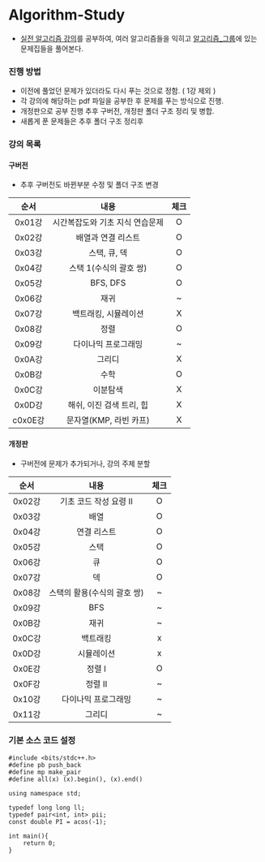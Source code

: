 # Algorithm-Study
* [실전 알고리즘 강의](https://blog.encrypted.gg/category/%EA%B0%95%EC%A2%8C/%EC%8B%A4%EC%A0%84%20%EC%95%8C%EA%B3%A0%EB%A6%AC%EC%A6%98)를 공부하여, 여러 알고리즘들을 익히고 [알고리즘_그룹](https://www.acmicpc.net/group/4490)에 있는 문제집들을 풀어본다.

### 진행 방법

* 이전에 풀었던 문제가 있더라도 다시 푸는 것으로 정함. ( 1강 제외 )
* 각 강의에 해당하는 pdf 파일을 공부한 후 문제를 푸는 방식으로 진행.
* 개정판으로 공부 진행 추후 구버전, 개정판 폴더 구조 정리 및 병합.
* 새롭게 푼 문제들은 추후 폴더 구조 정리후 

### 강의 목록
#### 구버전
* 추후 구버전도 바뀐부분 수정 및 폴더 구조 변경

| 순서 | 내용 | 체크 |
|:---:|:---:|:---:|
| 0x01강 | 시간복잡도와 기초 지식 연습문제 | O |
| 0x02강 | 배열과 연결 리스트 | O |
| 0x03강 | 스택, 큐, 덱 | O |
| 0x04강 | 스택 1(수식의 괄호 쌍) | O |
| 0x05강 | BFS, DFS | O |
| 0x06강 | 재귀 | ~ |
| 0x07강 | 백트래킹, 시뮬레이션 | X |
| 0x08강 | 정렬 | O |
| 0x09강 | 다이나믹 프로그래밍 | ~ |
| 0x0A강 | 그리디 | X |
| 0x0B강 | 수학 | O |
| 0x0C강 | 이분탐색 | X |
| 0x0D강 | 해쉬, 이진 검색 트리, 힙 | X |
c0x0E강 | 문자열(KMP, 라빈 카프) | X |

#### 개정판
* 구버전에 문제가 추가되거나, 강의 주제 분할

| 순서 | 내용 | 체크 |
|:---:|:---:|:---:|
| 0x02강 | 기초 코드 작성 요령 II | O |
| 0x03강 | 배열 | O |	
| 0x04강 | 연결 리스트 | O |	
| 0x05강 | 스택 | O |	
| 0x06강 | 큐 | O |	
| 0x07강 | 덱 | O |	
| 0x08강 | 스택의 활용(수식의 괄호 쌍) | ~ |	
| 0x09강 | BFS | ~ |
| 0x0B강 | 재귀 | ~ |
| 0x0C강 | 백트래킹 | x |	
| 0x0D강 | 시뮬레이션 | x |
| 0x0E강 | 정렬 I | O |	
| 0x0F강 | 정렬 II | ~ |	
| 0x10강 | 다이나믹 프로그래밍 | ~ |	
| 0x11강 | 그리디 | ~ |	

### 기본 소스 코드 설정
~~~
#include <bits/stdc++.h>
#define pb push_back
#define mp make_pair
#define all(x) (x).begin(), (x).end()

using namespace std;

typedef long long ll;
typedef pair<int, int> pii;
const double PI = acos(-1);

int main(){
	return 0;
}
~~~
